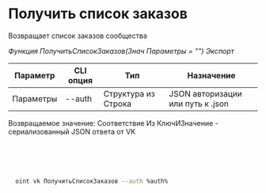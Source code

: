 ﻿---
sidebar_position: 1
---

# Получить список заказов
 Возвращает список заказов сообщества


*Функция ПолучитьСписокЗаказов(Знач Параметры = "") Экспорт*

  | Параметр | CLI опция | Тип | Назначение |
  |-|-|-|-|
  | Параметры | --auth | Структура из Строка | JSON авторизации или путь к .json |

  
  Возвращаемое значение:   Соответствие Из КлючИЗначение - сериализованный JSON ответа от VK 

```bsl title="Пример кода"
	

	
```

```sh title="Пример команды CLI"
    
  oint vk ПолучитьСписокЗаказов --auth %auth%


```


```json title="Результат"



```
